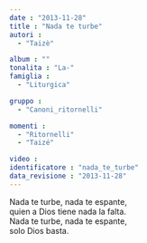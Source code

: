 ```yaml
---
date : "2013-11-28"
title : "Nada te turbe"
autori : 
  - "Taizè"

album : ""
tonalita : "La-"
famiglia : 
  - "Liturgica"

gruppo : 
  - "Canoni_ritornelli"

momenti : 
  - "Ritornelli"
  - "Taizé"

video : 
identificatore : "nada_te_turbe"
data_revisione : "2013-11-28"
---
```

  
  
Nada te turbe, nada te espante,  
quien a Dios tiene nada la falta.  
Nada te turbe, nada te espante,  
solo Dios basta.  
  
  
  
